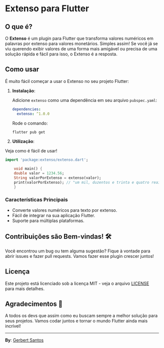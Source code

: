 # Extenso para Flutter

## O que é?

O **Extenso** é um plugin para Flutter que transforma valores numéricos em palavras por extenso para valores monetários. Simples assim! Se você já se viu querendo exibir valores de uma forma mais amigável ou precisa de uma solução rápida e fácil para isso, o Extenso é a resposta.

## Como usar

É muito fácil começar a usar o Extenso no seu projeto Flutter:

1. **Instalação**:

   Adicione `extenso` como uma dependência em seu arquivo `pubspec.yaml`:

   ```yaml
   dependencies:
     extenso: ^1.0.0
   ```

   Rode o comando:

   ```bash
   flutter pub get
   ```

2. **Utilização**:

Veja como é fácil de usar!

```dart
import 'package:extenso/extenso.dart';

    void main() {
    double valor = 1234.56;
    String valorPorExtenso = extenso(valor);
    print(valorPorExtenso); // "um mil, duzentos e trinta e quatro reais e cinquenta e seis centavos"
    }
```

### Características Principais

- Converte valores numéricos para texto por extenso.
- Fácil de integrar na sua aplicação Flutter.
- Suporte para múltiplas plataformas.

## Contribuições são Bem-vindas! 🛠️

Você encontrou um bug ou tem alguma sugestão? Fique à vontade para abrir issues e fazer pull requests. Vamos fazer esse plugin crescer juntos!

## Licença

Este projeto está licenciado sob a licença MIT - veja o arquivo [LICENSE](LICENSE) para mais detalhes.

## Agradecimentos 🙌

A todos os devs que assim como eu buscam sempre a melhor solução para seus projetos. Vamos codar juntos e tornar o mundo Flutter ainda mais incrível!

---

**By**: [Gerbert Santos](https://github.com/gerbertsantos/)
